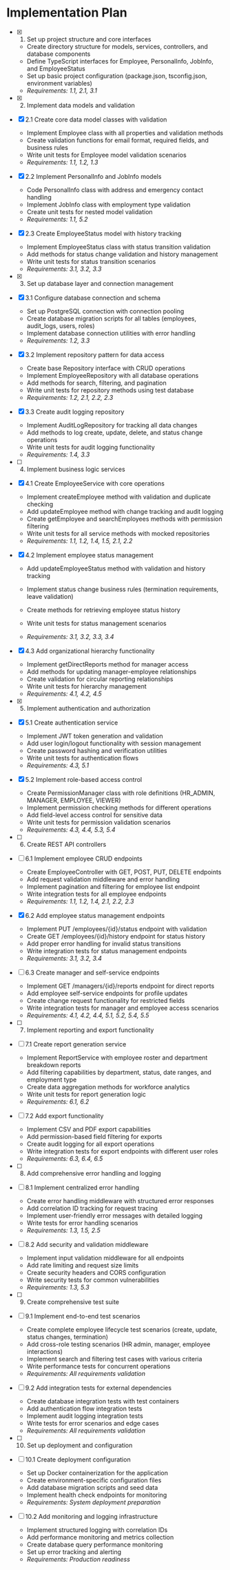 # Implementation Plan

- [x] 1. Set up project structure and core interfaces

  - Create directory structure for models, services, controllers, and database components
  - Define TypeScript interfaces for Employee, PersonalInfo, JobInfo, and EmployeeStatus
  - Set up basic project configuration (package.json, tsconfig.json, environment variables)
  - _Requirements: 1.1, 2.1, 3.1_

- [x] 2. Implement data models and validation

- [x] 2.1 Create core data model classes with validation

  - Implement Employee class with all properties and validation methods
  - Create validation functions for email format, required fields, and business rules
  - Write unit tests for Employee model validation scenarios
  - _Requirements: 1.1, 1.2, 1.3_

- [x] 2.2 Implement PersonalInfo and JobInfo models

  - Code PersonalInfo class with address and emergency contact handling
  - Implement JobInfo class with employment type validation
  - Create unit tests for nested model validation
  - _Requirements: 1.1, 5.2_

- [x] 2.3 Create EmployeeStatus model with history tracking

  - Implement EmployeeStatus class with status transition validation
  - Add methods for status change validation and history management
  - Write unit tests for status transition scenarios
  - _Requirements: 3.1, 3.2, 3.3_

- [x] 3. Set up database layer and connection management

- [x] 3.1 Configure database connection and schema

  - Set up PostgreSQL connection with connection pooling
  - Create database migration scripts for all tables (employees, audit_logs, users, roles)
  - Implement database connection utilities with error handling
  - _Requirements: 1.2, 3.3_

- [x] 3.2 Implement repository pattern for data access

  - Create base Repository interface with CRUD operations
  - Implement EmployeeRepository with all database operations
  - Add methods for search, filtering, and pagination
  - Write unit tests for repository methods using test database
  - _Requirements: 1.2, 2.1, 2.2, 2.3_

- [x] 3.3 Create audit logging repository

  - Implement AuditLogRepository for tracking all data changes
  - Add methods to log create, update, delete, and status change operations
  - Write unit tests for audit logging functionality
  - _Requirements: 1.4, 3.3_

- [ ] 4. Implement business logic services

- [x] 4.1 Create EmployeeService with core operations

  - Implement createEmployee method with validation and duplicate checking
  - Add updateEmployee method with change tracking and audit logging
  - Create getEmployee and searchEmployees methods with permission filtering
  - Write unit tests for all service methods with mocked repositories
  - _Requirements: 1.1, 1.2, 1.4, 1.5, 2.1, 2.2_

- [x] 4.2 Implement employee status management

  - Add updateEmployeeStatus method with validation and history tracking
  - Implement status change business rules (termination requirements, leave validation)
  - Create methods for retrieving employee status history
  - Write unit tests for status management scenarios

  - _Requirements: 3.1, 3.2, 3.3, 3.4_

- [x] 4.3 Add organizational hierarchy functionality

  - Implement getDirectReports method for manager access
  - Add methods for updating manager-employee relationships
  - Create validation for circular reporting relationships
  - Write unit tests for hierarchy management
  - _Requirements: 4.1, 4.2, 4.5_

- [x] 5. Implement authentication and authorization






- [x] 5.1 Create authentication service


  - Implement JWT token generation and validation
  - Add user login/logout functionality with session management
  - Create password hashing and verification utilities
  - Write unit tests for authentication flows
  - _Requirements: 4.3, 5.1_



- [x] 5.2 Implement role-based access control






  - Create PermissionManager class with role definitions (HR_ADMIN, MANAGER, EMPLOYEE, VIEWER)
  - Implement permission checking methods for different operations
  - Add field-level access control for sensitive data
  - Write unit tests for permission validation scenarios
  - _Requirements: 4.3, 4.4, 5.3, 5.4_

- [ ] 6. Create REST API controllers
- [ ] 6.1 Implement employee CRUD endpoints

  - Create EmployeeController with GET, POST, PUT, DELETE endpoints
  - Add request validation middleware and error handling
  - Implement pagination and filtering for employee list endpoint
  - Write integration tests for all employee endpoints
  - _Requirements: 1.1, 1.2, 1.4, 2.1, 2.2, 2.3_

- [x] 6.2 Add employee status management endpoints


  - Implement PUT /employees/{id}/status endpoint with validation
  - Create GET /employees/{id}/history endpoint for status history
  - Add proper error handling for invalid status transitions
  - Write integration tests for status management endpoints
  - _Requirements: 3.1, 3.2, 3.4_

- [ ] 6.3 Create manager and self-service endpoints

  - Implement GET /managers/{id}/reports endpoint for direct reports
  - Add employee self-service endpoints for profile updates
  - Create change request functionality for restricted fields
  - Write integration tests for manager and employee access scenarios
  - _Requirements: 4.1, 4.2, 4.4, 5.1, 5.2, 5.4, 5.5_

- [ ] 7. Implement reporting and export functionality
- [ ] 7.1 Create report generation service

  - Implement ReportService with employee roster and department breakdown reports
  - Add filtering capabilities by department, status, date ranges, and employment type
  - Create data aggregation methods for workforce analytics
  - Write unit tests for report generation logic
  - _Requirements: 6.1, 6.2_

- [ ] 7.2 Add export functionality

  - Implement CSV and PDF export capabilities
  - Add permission-based field filtering for exports
  - Create audit logging for all export operations
  - Write integration tests for export endpoints with different user roles
  - _Requirements: 6.3, 6.4, 6.5_

- [ ] 8. Add comprehensive error handling and logging
- [ ] 8.1 Implement centralized error handling

  - Create error handling middleware with structured error responses
  - Add correlation ID tracking for request tracing
  - Implement user-friendly error messages with detailed logging
  - Write tests for error handling scenarios
  - _Requirements: 1.3, 1.5, 2.5_

- [ ] 8.2 Add security and validation middleware

  - Implement input validation middleware for all endpoints
  - Add rate limiting and request size limits
  - Create security headers and CORS configuration
  - Write security tests for common vulnerabilities
  - _Requirements: 1.3, 5.3_

- [ ] 9. Create comprehensive test suite
- [ ] 9.1 Implement end-to-end test scenarios

  - Create complete employee lifecycle test scenarios (create, update, status changes, termination)
  - Add cross-role testing scenarios (HR admin, manager, employee interactions)
  - Implement search and filtering test cases with various criteria
  - Write performance tests for concurrent operations
  - _Requirements: All requirements validation_

- [ ] 9.2 Add integration tests for external dependencies

  - Create database integration tests with test containers
  - Add authentication flow integration tests
  - Implement audit logging integration tests
  - Write tests for error scenarios and edge cases
  - _Requirements: All requirements validation_

- [ ] 10. Set up deployment and configuration
- [ ] 10.1 Create deployment configuration

  - Set up Docker containerization for the application
  - Create environment-specific configuration files
  - Add database migration scripts and seed data
  - Implement health check endpoints for monitoring
  - _Requirements: System deployment preparation_

- [ ] 10.2 Add monitoring and logging infrastructure
  - Implement structured logging with correlation IDs
  - Add performance monitoring and metrics collection
  - Create database query performance monitoring
  - Set up error tracking and alerting
  - _Requirements: Production readiness_
